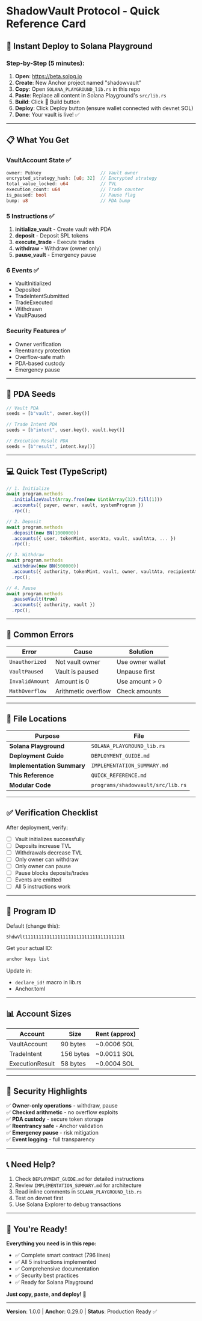# ShadowVault Protocol - Quick Reference Card

## 🚀 Instant Deploy to Solana Playground

### Step-by-Step (5 minutes):

1. **Open**: https://beta.solpg.io
2. **Create**: New Anchor project named "shadowvault"
3. **Copy**: Open `SOLANA_PLAYGROUND_lib.rs` in this repo
4. **Paste**: Replace all content in Solana Playground's `src/lib.rs`
5. **Build**: Click 🔨 Build button
6. **Deploy**: Click Deploy button (ensure wallet connected with devnet SOL)
7. **Done**: Your vault is live! ✅

---

## 📋 What You Get

### VaultAccount State ✅
```rust
owner: Pubkey                      // Vault owner
encrypted_strategy_hash: [u8; 32]  // Encrypted strategy
total_value_locked: u64            // TVL
execution_count: u64               // Trade counter
is_paused: bool                    // Pause flag
bump: u8                           // PDA bump
```

### 5 Instructions ✅
1. **initialize_vault** - Create vault with PDA
2. **deposit** - Deposit SPL tokens
3. **execute_trade** - Execute trades
4. **withdraw** - Withdraw (owner only)
5. **pause_vault** - Emergency pause

### 6 Events ✅
- VaultInitialized
- Deposited
- TradeIntentSubmitted
- TradeExecuted
- Withdrawn
- VaultPaused

### Security Features ✅
- Owner verification
- Reentrancy protection
- Overflow-safe math
- PDA-based custody
- Emergency pause

---

## 🔑 PDA Seeds

```rust
// Vault PDA
seeds = [b"vault", owner.key()]

// Trade Intent PDA
seeds = [b"intent", user.key(), vault.key()]

// Execution Result PDA
seeds = [b"result", intent.key()]
```

---

## 💻 Quick Test (TypeScript)

```typescript
// 1. Initialize
await program.methods
  .initializeVault(Array.from(new Uint8Array(32).fill(1)))
  .accounts({ payer, owner, vault, systemProgram })
  .rpc();

// 2. Deposit
await program.methods
  .deposit(new BN(1000000))
  .accounts({ user, tokenMint, userAta, vault, vaultAta, ... })
  .rpc();

// 3. Withdraw
await program.methods
  .withdraw(new BN(500000))
  .accounts({ authority, tokenMint, vault, owner, vaultAta, recipientAta, ... })
  .rpc();

// 4. Pause
await program.methods
  .pauseVault(true)
  .accounts({ authority, vault })
  .rpc();
```

---

## 🐛 Common Errors

| Error | Cause | Solution |
|-------|-------|----------|
| `Unauthorized` | Not vault owner | Use owner wallet |
| `VaultPaused` | Vault is paused | Unpause first |
| `InvalidAmount` | Amount is 0 | Use amount > 0 |
| `MathOverflow` | Arithmetic overflow | Check amounts |

---

## 📁 File Locations

| Purpose | File |
|---------|------|
| **Solana Playground** | `SOLANA_PLAYGROUND_lib.rs` |
| **Deployment Guide** | `DEPLOYMENT_GUIDE.md` |
| **Implementation Summary** | `IMPLEMENTATION_SUMMARY.md` |
| **This Reference** | `QUICK_REFERENCE.md` |
| **Modular Code** | `programs/shadowvault/src/lib.rs` |

---

## ✅ Verification Checklist

After deployment, verify:
- [ ] Vault initializes successfully
- [ ] Deposits increase TVL
- [ ] Withdrawals decrease TVL
- [ ] Only owner can withdraw
- [ ] Only owner can pause
- [ ] Pause blocks deposits/trades
- [ ] Events are emitted
- [ ] All 5 instructions work

---

## 🎯 Program ID

Default (change this):
```
ShdwVlt1111111111111111111111111111111111111
```

Get your actual ID:
```bash
anchor keys list
```

Update in:
- `declare_id!` macro in lib.rs
- Anchor.toml

---

## 📊 Account Sizes

| Account | Size | Rent (approx) |
|---------|------|---------------|
| VaultAccount | 90 bytes | ~0.0006 SOL |
| TradeIntent | 156 bytes | ~0.0011 SOL |
| ExecutionResult | 58 bytes | ~0.0004 SOL |

---

## 🔐 Security Highlights

✅ **Owner-only operations** - withdraw, pause  
✅ **Checked arithmetic** - no overflow exploits  
✅ **PDA custody** - secure token storage  
✅ **Reentrancy safe** - Anchor validation  
✅ **Emergency pause** - risk mitigation  
✅ **Event logging** - full transparency  

---

## 📞 Need Help?

1. Check `DEPLOYMENT_GUIDE.md` for detailed instructions
2. Review `IMPLEMENTATION_SUMMARY.md` for architecture
3. Read inline comments in `SOLANA_PLAYGROUND_lib.rs`
4. Test on devnet first
5. Use Solana Explorer to debug transactions

---

## 🎉 You're Ready!

**Everything you need is in this repo:**
- ✅ Complete smart contract (796 lines)
- ✅ All 5 instructions implemented
- ✅ Comprehensive documentation
- ✅ Security best practices
- ✅ Ready for Solana Playground

**Just copy, paste, and deploy! 🚀**

---

**Version**: 1.0.0 | **Anchor**: 0.29.0 | **Status**: Production Ready ✅
